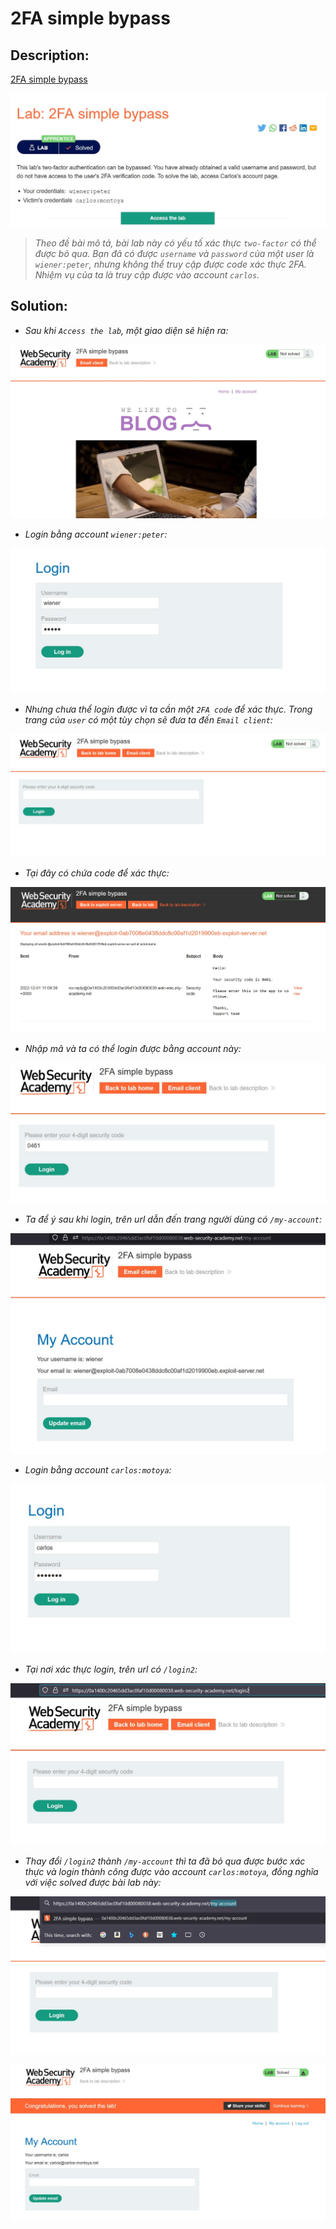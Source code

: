 # 2FA simple bypass

## Description:

[2FA simple bypass](https://portswigger.net/web-security/authentication/multi-factor/lab-2fa-simple-bypass)

![DES](../2FA-simple-bypass/images/des.jpg)

> *Theo đề bài mô tả, bài lab này có yếu tố xác thực `two-factor` có thể được bỏ qua. Bạn đã có được `username` và `password` của một user là `wiener:peter`, nhưng không thể truy cập được code xác thực 2FA. Nhiệm vụ của ta là truy cập được vào account `carlos`.*

## Solution:

* *Sau khi `Access the lab`, một giao diện sẽ hiện ra:*

![1](../2FA-simple-bypass/images/image1.jpg)

* *Login bằng account `wiener:peter`:*

![EXTRA](../2FA-simple-bypass/images/extra.jpg)

* *Nhưng chưa thể login được vì ta cần một `2FA code` để xác thực. Trong trang của `user` có một tùy chọn sẽ đưa ta đến `Email client`:*

![2](../2FA-simple-bypass/images/image2.jpg)

* *Tại đây có chứa code để xác thực:*

![3](../2FA-simple-bypass/images/image3.jpg)

* *Nhập mã và ta có thể login được bằng account này:*

![4](../2FA-simple-bypass/images/image4.jpg)

* *Ta để ý sau khi login, trên url dẫn đến trang người dùng có `/my-account`:*

![5](../2FA-simple-bypass/images/image5.jpg)

* *Login bằng account `carlos:motoya`:*

![6](../2FA-simple-bypass/images/image6.jpg)

* *Tại nơi xác thực login, trên url có `/login2`:*

![7](../2FA-simple-bypass/images/image7.jpg)

* *Thay đổi `/login2` thành `/my-account` thì ta đã bỏ qua được bước xác thực và login thành công được vào account `carlos:motoya`, đồng nghĩa với việc solved được bài lab này:*

![8](../2FA-simple-bypass/images/image8.jpg)

![9](../2FA-simple-bypass/images/image9.jpg)